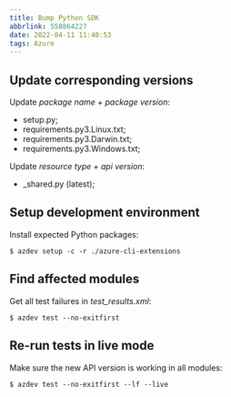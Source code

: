 ```yaml
---
title: Bump Python SDK
abbrlink: 558864227
date: 2022-04-11 11:40:53
tags: Azure
---
```

## Update corresponding versions
Update *package name + package version*:
- setup.py;
- requirements.py3.Linux.txt;
- requirements.py3.Darwin.txt;
- requirements.py3.Windows.txt;

Update *resource type + api version*:
- _shared.py (latest);

## Setup development environment
Install expected Python packages:
```text
$ azdev setup -c -r ./azure-cli-extensions
```
<!--more-->
## Find affected modules
Get all test failures in *test_results.xml*:
```text
$ azdev test --no-exitfirst
```

## Re-run tests in live mode
Make sure the new API version is working in all modules:
```text
$ azdev test --no-exitfirst --lf --live
```

